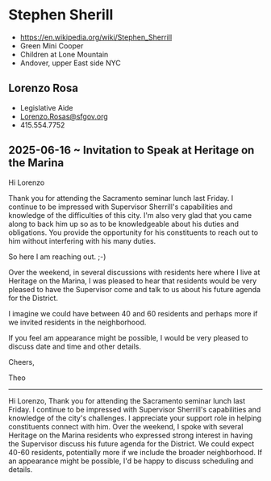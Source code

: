 # Stephen Sherill

* https://en.wikipedia.org/wiki/Stephen_Sherrill
* Green Mini Cooper
* Children at Lone Mountain
* Andover, upper East side NYC

## Lorenzo Rosa

* Legislative Aide
* Lorenzo.Rosas@sfgov.org
* 415.554.7752

## 2025-06-16 ~ Invitation to Speak at Heritage on the Marina

Hi Lorenzo

Thank you for attending the Sacramento seminar lunch last Friday. I continue to be impressed with Supervisor Sherrill's capabilities and knowledge of the difficulties of this city. I'm also very glad that you came along to back him up so as to be knowledgeable about his duties and obligations. You provide the opportunity for his constituents to reach out to him without interfering with his many duties.

So here I am reaching out. ;-)

Over the weekend, in several discussions with residents here where I live at Heritage on the Marina, I was pleased to hear that residents would be very pleased to have the Supervisor come and talk to us about his future agenda for the District. 

I imagine we could have between 40 and 60 residents and perhaps more if we invited residents in the neighborhood. 

If you feel am appearance might be possible, I would be very pleased to discuss date and time and other details. 

Cheers,

Theo

***

Hi Lorenzo,
Thank you for attending the Sacramento seminar lunch last Friday. I continue to be impressed with Supervisor Sherrill's capabilities and knowledge of the city's challenges. I appreciate your support role in helping constituents connect with him.
Over the weekend, I spoke with several Heritage on the Marina residents who expressed strong interest in having the Supervisor discuss his future agenda for the District. We could expect 40-60 residents, potentially more if we include the broader neighborhood.
If an appearance might be possible, I'd be happy to discuss scheduling and details.

